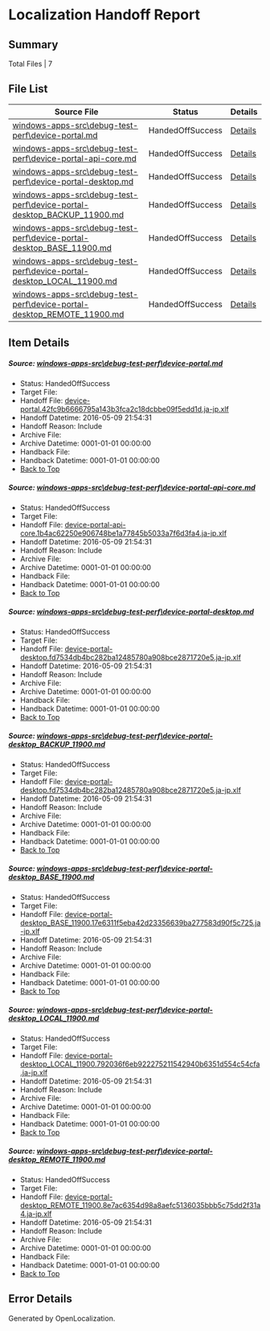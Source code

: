 # <a name='report-top'></a> Localization Handoff Report

## Summary
 Total Files | 7

## File List
 Source File | Status | Details 
 ----------- | ------ | ------- 
 [windows-apps-src\debug-test-perf\device-portal.md](https://github.com/Microsoft/windows-apps/blob/f3584a95d148c6c1bfb473cd98a068392aad79e9/windows-apps-src/debug-test-perf/device-portal.md) | HandedOffSuccess | [Details](#ec3c972fb4c2f7e8f9317ac0031039786515a9401920)
 [windows-apps-src\debug-test-perf\device-portal-api-core.md](https://github.com/Microsoft/windows-apps/blob/f3584a95d148c6c1bfb473cd98a068392aad79e9/windows-apps-src/debug-test-perf/device-portal-api-core.md) | HandedOffSuccess | [Details](#ac7fec36584292fdc3a549057e97d03d01748c6d1910)
 [windows-apps-src\debug-test-perf\device-portal-desktop.md](https://github.com/Microsoft/windows-apps/blob/99da0b81412e9e62497c7e23b237416b51ac29f2/windows-apps-src/debug-test-perf/device-portal-desktop.md) | HandedOffSuccess | [Details](#6aed8aa1f396d3a031feda0fa7650cb1b01ec25b1912)
 [windows-apps-src\debug-test-perf\device-portal-desktop_BACKUP_11900.md](https://github.com/Microsoft/windows-apps/blob/03cff4bec52206e90a6dc32a360a32bc53857ab3/windows-apps-src/debug-test-perf/device-portal-desktop_BACKUP_11900.md) | HandedOffSuccess | [Details](#6aed8aa1f396d3a031feda0fa7650cb1b01ec25b1913)
 [windows-apps-src\debug-test-perf\device-portal-desktop_BASE_11900.md](https://github.com/Microsoft/windows-apps/blob/99da0b81412e9e62497c7e23b237416b51ac29f2/windows-apps-src/debug-test-perf/device-portal-desktop_BASE_11900.md) | HandedOffSuccess | [Details](#08f7e5060f85f2130ef80d3f500182bd1407581c1914)
 [windows-apps-src\debug-test-perf\device-portal-desktop_LOCAL_11900.md](https://github.com/Microsoft/windows-apps/blob/99da0b81412e9e62497c7e23b237416b51ac29f2/windows-apps-src/debug-test-perf/device-portal-desktop_LOCAL_11900.md) | HandedOffSuccess | [Details](#9021ca85f188d8f41fd297a873915709c9b2708c1915)
 [windows-apps-src\debug-test-perf\device-portal-desktop_REMOTE_11900.md](https://github.com/Microsoft/windows-apps/blob/99da0b81412e9e62497c7e23b237416b51ac29f2/windows-apps-src/debug-test-perf/device-portal-desktop_REMOTE_11900.md) | HandedOffSuccess | [Details](#f5fb0d2d70a50aa3b993b0dab56ce60e7e5b27111916)

## Item Details
##### <a name='ec3c972fb4c2f7e8f9317ac0031039786515a9401920'></a> Source: [windows-apps-src\debug-test-perf\device-portal.md](https://github.com/Microsoft/windows-apps/blob/f3584a95d148c6c1bfb473cd98a068392aad79e9/windows-apps-src/debug-test-perf/device-portal.md)
* Status: HandedOffSuccess
* Target File: 
* Handoff File: [device-portal.42fc9b6666795a143b3fca2c18dcbbe09f5edd1d.ja-jp.xlf](https://github.com/Microsoft/WDG.handoff/blob/462487788aaa82ff4757ad0740143373eb09f577/ol-handoff/Microsoft/windows-apps.ja-jp/master/device-portal.42fc9b6666795a143b3fca2c18dcbbe09f5edd1d.ja-jp.xlf)
* Handoff Datetime: 2016-05-09 21:54:31
* Handoff Reason: Include
* Archive File: 
* Archive Datetime: 0001-01-01 00:00:00
* Handback File: 
* Handback Datetime: 0001-01-01 00:00:00
* [Back to Top](#report-top)

##### <a name='ac7fec36584292fdc3a549057e97d03d01748c6d1910'></a> Source: [windows-apps-src\debug-test-perf\device-portal-api-core.md](https://github.com/Microsoft/windows-apps/blob/f3584a95d148c6c1bfb473cd98a068392aad79e9/windows-apps-src/debug-test-perf/device-portal-api-core.md)
* Status: HandedOffSuccess
* Target File: 
* Handoff File: [device-portal-api-core.1b4ac62250e906748be1a77845b5033a7f6d3fa4.ja-jp.xlf](https://github.com/Microsoft/WDG.handoff/blob/462487788aaa82ff4757ad0740143373eb09f577/ol-handoff/Microsoft/windows-apps.ja-jp/master/device-portal-api-core.1b4ac62250e906748be1a77845b5033a7f6d3fa4.ja-jp.xlf)
* Handoff Datetime: 2016-05-09 21:54:31
* Handoff Reason: Include
* Archive File: 
* Archive Datetime: 0001-01-01 00:00:00
* Handback File: 
* Handback Datetime: 0001-01-01 00:00:00
* [Back to Top](#report-top)

##### <a name='6aed8aa1f396d3a031feda0fa7650cb1b01ec25b1912'></a> Source: [windows-apps-src\debug-test-perf\device-portal-desktop.md](https://github.com/Microsoft/windows-apps/blob/99da0b81412e9e62497c7e23b237416b51ac29f2/windows-apps-src/debug-test-perf/device-portal-desktop.md)
* Status: HandedOffSuccess
* Target File: 
* Handoff File: [device-portal-desktop.fd7534db4bc282ba12485780a908bce2871720e5.ja-jp.xlf](https://github.com/Microsoft/WDG.handoff/blob/462487788aaa82ff4757ad0740143373eb09f577/ol-handoff/Microsoft/windows-apps.ja-jp/master/device-portal-desktop.fd7534db4bc282ba12485780a908bce2871720e5.ja-jp.xlf)
* Handoff Datetime: 2016-05-09 21:54:31
* Handoff Reason: Include
* Archive File: 
* Archive Datetime: 0001-01-01 00:00:00
* Handback File: 
* Handback Datetime: 0001-01-01 00:00:00
* [Back to Top](#report-top)

##### <a name='6aed8aa1f396d3a031feda0fa7650cb1b01ec25b1913'></a> Source: [windows-apps-src\debug-test-perf\device-portal-desktop_BACKUP_11900.md](https://github.com/Microsoft/windows-apps/blob/03cff4bec52206e90a6dc32a360a32bc53857ab3/windows-apps-src/debug-test-perf/device-portal-desktop_BACKUP_11900.md)
* Status: HandedOffSuccess
* Target File: 
* Handoff File: [device-portal-desktop.fd7534db4bc282ba12485780a908bce2871720e5.ja-jp.xlf](https://github.com/Microsoft/WDG.handoff/blob/462487788aaa82ff4757ad0740143373eb09f577/ol-handoff/Microsoft/windows-apps.ja-jp/master/device-portal-desktop.fd7534db4bc282ba12485780a908bce2871720e5.ja-jp.xlf)
* Handoff Datetime: 2016-05-09 21:54:31
* Handoff Reason: Include
* Archive File: 
* Archive Datetime: 0001-01-01 00:00:00
* Handback File: 
* Handback Datetime: 0001-01-01 00:00:00
* [Back to Top](#report-top)

##### <a name='08f7e5060f85f2130ef80d3f500182bd1407581c1914'></a> Source: [windows-apps-src\debug-test-perf\device-portal-desktop_BASE_11900.md](https://github.com/Microsoft/windows-apps/blob/99da0b81412e9e62497c7e23b237416b51ac29f2/windows-apps-src/debug-test-perf/device-portal-desktop_BASE_11900.md)
* Status: HandedOffSuccess
* Target File: 
* Handoff File: [device-portal-desktop_BASE_11900.17e6311f5eba42d23356639ba277583d90f5c725.ja-jp.xlf](https://github.com/Microsoft/WDG.handoff/blob/462487788aaa82ff4757ad0740143373eb09f577/ol-handoff/Microsoft/windows-apps.ja-jp/master/device-portal-desktop_BASE_11900.17e6311f5eba42d23356639ba277583d90f5c725.ja-jp.xlf)
* Handoff Datetime: 2016-05-09 21:54:31
* Handoff Reason: Include
* Archive File: 
* Archive Datetime: 0001-01-01 00:00:00
* Handback File: 
* Handback Datetime: 0001-01-01 00:00:00
* [Back to Top](#report-top)

##### <a name='9021ca85f188d8f41fd297a873915709c9b2708c1915'></a> Source: [windows-apps-src\debug-test-perf\device-portal-desktop_LOCAL_11900.md](https://github.com/Microsoft/windows-apps/blob/99da0b81412e9e62497c7e23b237416b51ac29f2/windows-apps-src/debug-test-perf/device-portal-desktop_LOCAL_11900.md)
* Status: HandedOffSuccess
* Target File: 
* Handoff File: [device-portal-desktop_LOCAL_11900.792036f6eb922275211542940b6351d554c54cfa.ja-jp.xlf](https://github.com/Microsoft/WDG.handoff/blob/462487788aaa82ff4757ad0740143373eb09f577/ol-handoff/Microsoft/windows-apps.ja-jp/master/device-portal-desktop_LOCAL_11900.792036f6eb922275211542940b6351d554c54cfa.ja-jp.xlf)
* Handoff Datetime: 2016-05-09 21:54:31
* Handoff Reason: Include
* Archive File: 
* Archive Datetime: 0001-01-01 00:00:00
* Handback File: 
* Handback Datetime: 0001-01-01 00:00:00
* [Back to Top](#report-top)

##### <a name='f5fb0d2d70a50aa3b993b0dab56ce60e7e5b27111916'></a> Source: [windows-apps-src\debug-test-perf\device-portal-desktop_REMOTE_11900.md](https://github.com/Microsoft/windows-apps/blob/99da0b81412e9e62497c7e23b237416b51ac29f2/windows-apps-src/debug-test-perf/device-portal-desktop_REMOTE_11900.md)
* Status: HandedOffSuccess
* Target File: 
* Handoff File: [device-portal-desktop_REMOTE_11900.8e7ac6354d98a8aefc5136035bbb5c75dd2f31a4.ja-jp.xlf](https://github.com/Microsoft/WDG.handoff/blob/462487788aaa82ff4757ad0740143373eb09f577/ol-handoff/Microsoft/windows-apps.ja-jp/master/device-portal-desktop_REMOTE_11900.8e7ac6354d98a8aefc5136035bbb5c75dd2f31a4.ja-jp.xlf)
* Handoff Datetime: 2016-05-09 21:54:31
* Handoff Reason: Include
* Archive File: 
* Archive Datetime: 0001-01-01 00:00:00
* Handback File: 
* Handback Datetime: 0001-01-01 00:00:00
* [Back to Top](#report-top)


## Error Details

Generated by OpenLocalization.

